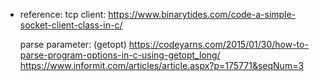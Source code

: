 * reference:
    tcp client:
        https://www.binarytides.com/code-a-simple-socket-client-class-in-c/

    parse parameter: (getopt)
        https://codeyarns.com/2015/01/30/how-to-parse-program-options-in-c-using-getopt_long/
        https://www.informit.com/articles/article.aspx?p=175771&seqNum=3
